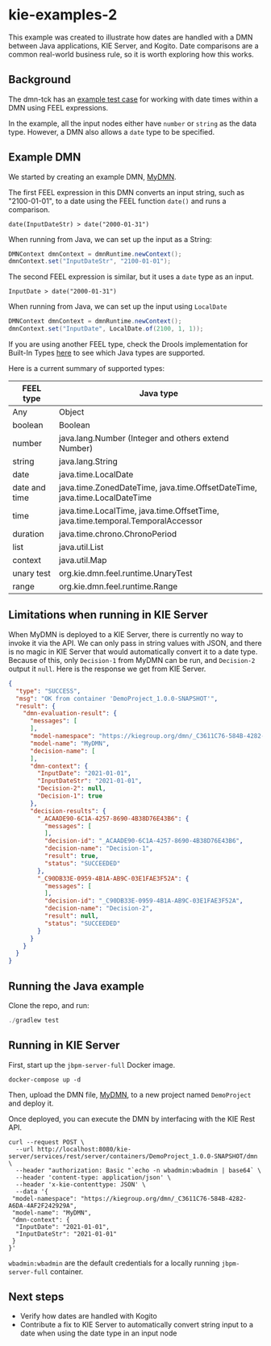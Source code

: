# kie-examples-2

This example was created to illustrate how dates are handled with a DMN between Java applications, KIE Server, and Kogito.
Date comparisons are a common real-world business rule, so it is worth exploring how this works.

## Background

The dmn-tck has an [example test case](https://github.com/dmn-tck/tck/blob/master/TestCases/compliance-level-3/0007-date-time/0007-date-time.dmn)
for working with date times within a DMN using FEEL expressions.

In the example, all the input nodes either have `number` or `string` as the data type.
However, a DMN also allows a `date` type to be specified.

## Example DMN

We started by creating an example DMN, [MyDMN](./src/main/resources/MyDMN.dmn).

The first FEEL expression in this DMN converts an input string, such as "2100-01-01", to a date using the FEEL function `date()` and runs a comparison.

```FEEL
date(InputDateStr) > date("2000-01-31")
```

When running from Java, we can set up the input as a String:

```java
DMNContext dmnContext = dmnRuntime.newContext();
dmnContext.set("InputDateStr", "2100-01-01");
```

The second FEEL expression is similar, but it uses a `date` type as an input.

```FEEL
InputDate > date("2000-01-31")
```

When running from Java, we can set up the input using `LocalDate`

```java
DMNContext dmnContext = dmnRuntime.newContext();
dmnContext.set("InputDate", LocalDate.of(2100, 1, 1));
```

If you are using another FEEL type, check the Drools implementation for Built-In Types [here](https://github.com/kiegroup/drools/blob/master/kie-dmn/kie-dmn-feel/src/main/java/org/kie/dmn/feel/lang/types/BuiltInType.java) to see which Java types are supported. 

Here is a current summary of supported types:

|FEEL type | Java type |
|----------|------------|
| Any      | Object |
| boolean  | Boolean |
| number   | java.lang.Number (Integer and others extend Number) |
| string   | java.lang.String |
| date     | java.time.LocalDate |
| date and time | java.time.ZonedDateTime, java.time.OffsetDateTime, java.time.LocalDateTime |
| time     | java.time.LocalTime, java.time.OffsetTime, java.time.temporal.TemporalAccessor |
| duration | java.time.chrono.ChronoPeriod |
| list     | java.util.List |
| context  |  java.util.Map |
| unary test | org.kie.dmn.feel.runtime.UnaryTest |
| range | org.kie.dmn.feel.runtime.Range |


## Limitations when running in KIE Server

When MyDMN is deployed to a KIE Server, there is currently no way to invoke it via the API.
We can only pass in string values with JSON, and there is no magic in KIE Server that would automatically convert it to a date type.
Because of this, only `Decision-1` from MyDMN can be run, and `Decision-2` output it `null`.
Here is the response we get from KIE Server.

```json
{
  "type": "SUCCESS",
  "msg": "OK from container 'DemoProject_1.0.0-SNAPSHOT'",
  "result": {
    "dmn-evaluation-result": {
      "messages": [
      ],
      "model-namespace": "https://kiegroup.org/dmn/_C3611C76-584B-4282-A6DA-4AF2F242929A",
      "model-name": "MyDMN",
      "decision-name": [
      ],
      "dmn-context": {
        "InputDate": "2021-01-01",
        "InputDateStr": "2021-01-01",
        "Decision-2": null,
        "Decision-1": true
      },
      "decision-results": {
        "_ACAADE90-6C1A-4257-8690-4B38D76E43B6": {
          "messages": [
          ],
          "decision-id": "_ACAADE90-6C1A-4257-8690-4B38D76E43B6",
          "decision-name": "Decision-1",
          "result": true,
          "status": "SUCCEEDED"
        },
        "_C90DB33E-0959-4B1A-AB9C-03E1FAE3F52A": {
          "messages": [
          ],
          "decision-id": "_C90DB33E-0959-4B1A-AB9C-03E1FAE3F52A",
          "decision-name": "Decision-2",
          "result": null,
          "status": "SUCCEEDED"
        }
      }
    }
  }
}
```


## Running the Java example

Clone the repo, and run:

```java
./gradlew test
```

## Running in KIE Server

First, start up the `jbpm-server-full` Docker image.

```shell
docker-compose up -d
```

Then, upload the DMN file, [MyDMN](./src/main/resources/MyDMN.dmn), to a new project named `DemoProject` and deploy it. 

Once deployed, you can execute the DMN by interfacing with the KIE Rest API.

```shell
curl --request POST \
  --url http://localhost:8080/kie-server/services/rest/server/containers/DemoProject_1.0.0-SNAPSHOT/dmn \
  --header "authorization: Basic "`echo -n wbadmin:wbadmin | base64` \
  --header 'content-type: application/json' \
  --header 'x-kie-contenttype: JSON' \
  --data '{
 "model-namespace": "https://kiegroup.org/dmn/_C3611C76-584B-4282-A6DA-4AF2F242929A",
 "model-name": "MyDMN",
 "dmn-context": {
  "InputDate": "2021-01-01",
  "InputDateStr": "2021-01-01"
 }
}'
```

`wbadmin:wbadmin` are the default credentials for a locally running `jbpm-server-full` container.

## Next steps

- Verify how dates are handled with Kogito
- Contribute a fix to KIE Server to automatically convert string input to a date when using the date type in an input node